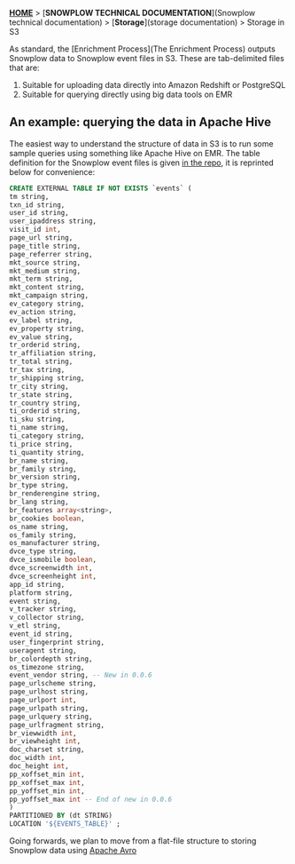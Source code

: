 [**HOME**](Home) > [**SNOWPLOW TECHNICAL DOCUMENTATION**](Snowplow technical documentation) > [**Storage**](storage documentation) > Storage in S3

As standard, the [Enrichment Process](The Enrichment Process) outputs Snowplow data to Snowplow event files in S3. These are tab-delimited files that are:

1. Suitable for uploading data directly into Amazon Redshift or PostgreSQL
2. Suitable for querying directly using big data tools on EMR

## An example: querying the data in Apache Hive

The easiest way to understand the structure of data in S3 is to run some sample queries using something like Apache Hive on EMR. The table definition for the Snowplow event files is given [in the repo][hive-table-def], it is reprinted below for convenience:


```sql
CREATE EXTERNAL TABLE IF NOT EXISTS `events` (
tm string,
txn_id string,
user_id string,
user_ipaddress string,
visit_id int,
page_url string,
page_title string,
page_referrer string,
mkt_source string,
mkt_medium string,
mkt_term string,
mkt_content string,
mkt_campaign string,
ev_category string,
ev_action string,
ev_label string,
ev_property string,
ev_value string,
tr_orderid string,
tr_affiliation string,
tr_total string,
tr_tax string,
tr_shipping string,
tr_city string,
tr_state string,
tr_country string,
ti_orderid string,
ti_sku string,
ti_name string,
ti_category string,
ti_price string,
ti_quantity string,
br_name string,
br_family string,
br_version string,
br_type string,
br_renderengine string,
br_lang string,
br_features array<string>,
br_cookies boolean,
os_name string,
os_family string,
os_manufacturer string,
dvce_type string,
dvce_ismobile boolean,
dvce_screenwidth int,
dvce_screenheight int,
app_id string,
platform string,
event string,
v_tracker string,
v_collector string,
v_etl string,
event_id string,
user_fingerprint string,
useragent string,
br_colordepth string,
os_timezone string,
event_vendor string, -- New in 0.0.6
page_urlscheme string,
page_urlhost string,
page_urlport int,
page_urlpath string,
page_urlquery string,
page_urlfragment string,
br_viewwidth int,
br_viewheight int,
doc_charset string,
doc_width int,
doc_height int,
pp_xoffset_min int,
pp_xoffset_max int,
pp_yoffset_min int,
pp_yoffset_max int -- End of new in 0.0.6
)
PARTITIONED BY (dt STRING)
LOCATION '${EVENTS_TABLE}' ;
```

Going forwards, we plan to move from a flat-file structure to storing Snowplow data using [Apache Avro][avro]

[hive-table-def]: https://github.com/snowplow/snowplow/blob/master/4-storage/hive-storage/hiveql/table-def.q
[avro]: http://avro.apache.org/